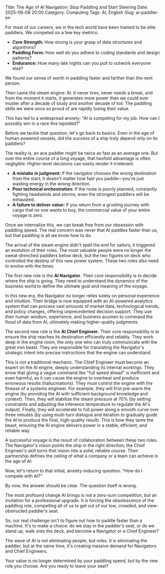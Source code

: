 Title: The Age of AI Navigation: Stop Paddling and Start Steering
Date: 2025-06-08 20:00
Category: Computing
Tags: AI, English
Slug: ai-paddler-en

For most of our careers, we in the tech world have been trained to be elite paddlers. We competed on a few key metrics:

*   **Core Strength:** How strong is your grasp of data structures and algorithms?
*   **Paddling Form:** How well do you adhere to coding standards and design patterns?
*   **Endurance:** How many late nights can you pull to outwork everyone else?

We found our sense of worth in paddling faster and farther than the next person.

Then came the steam engine: AI. It never tires, never needs a break, and from the moment it starts, it generates more power than we could ever muster after a decade of study and another decade of toil. The paddling skills we were once so proud of are rapidly losing their value.

This has led to a widespread anxiety: "AI is competing for my job. How can I possibly win in a race this lopsided?"

Before we tackle that question, let's go back to basics. Even in the age of human-powered vessels, did the success of a ship truly depend only on its paddlers?

The reality is, an ace paddler might be twice as fast as an average one. But over the entire course of a long voyage, that twofold advantage is often negligible. Higher-level decisions can easily render it irrelevant.

*   **A mistake in judgment:** If the navigator chooses the wrong destination from the start, it doesn't matter how fast you paddle—you're just wasting energy in the wrong direction.
*   **Poor technical orchestration:** If the route is poorly planned, constantly fighting headwinds and storms, even the strongest paddlers will be exhausted.
*   **A failure to deliver value:** If you return from a grueling journey with cargo that no one wants to buy, the commercial value of your entire voyage is zero.

Once we internalize this, we can break free from our obsession with paddling speed. The real concern was never that AI paddles faster than us, but that paddling is all we know how to do.

The arrival of the steam engine didn't spell the end for sailors; it triggered an evolution of their roles. The most valuable people were no longer the sweat-drenched paddlers below deck, but the two figures on deck who controlled the destiny of this new power system. These two roles also need to evolve with the times.

The first new role is the **AI Navigator**. Their core responsibility is to decide where the ship is going. They need to understand the dynamics of the business world to define the ultimate goal and meaning of the voyage.

In this new era, the Navigator no longer relies solely on personal experience and intuition. Their bridge is now equipped with an AI-powered analytics system that can process vast amounts of market data, technological trends, and policy changes, offering unprecedented decision support. They use their human wisdom, experience, and business acumen to command the flood of data from AI, ultimately making higher-quality judgments.

The second new role is the **AI Chief Engineer**. Their core responsibility is to ensure the ship reaches its destination efficiently and reliably. They work deep in the engine room, the only one who can truly communicate with the great iron beast. They are responsible for translating the Navigator's strategic intent into precise instructions that the engine can understand.

This is not a traditional mechanic. The Chief Engineer must become an expert on the AI engine, deeply understanding its internal workings. They know that giving a vague command like "full speed ahead" is inefficient and even harmful, as it can cause the engine to overheat and produce erroneous results (hallucinations). They must control the engine with the finesse of a systems engineer. For example, they will first pre-warm the engine (by providing the AI with sufficient background knowledge and context). Then, they will stabilize the steam pressure at 70% (by setting constraints and adjusting the inference temperature to regulate the AI's output). Finally, they will accelerate to full power along a smooth curve over three minutes (by using multi-turn dialogue and iteration to gradually guide the AI to produce the final, high-quality result). This is how they tame the beast, ensuring the AI engine delivers power in a stable, efficient, and reliable way.

A successful voyage is the result of collaboration between these two roles. The Navigator's vision points the ship in the right direction; the Chief Engineer's skill turns that vision into a solid, reliable course. Their partnership defines the ceiling of what a company or a team can achieve in the age of AI.

Now, let's return to that initial, anxiety-inducing question: "How do I compete with AI?"

By now, the answer should be clear. The question itself is wrong.

The most profound change AI brings is not a zero-sum competition, but an invitation for a professional upgrade. It is forcing the obsolescence of the paddling role, compelling all of us to get out of our low, crowded, and view-obstructed paddler's seat.

So, our real challenge isn't to figure out how to paddle faster than a machine. It's to make a choice: do we stay in the paddler's seat, or do we stand up, walk onto the deck, and become a Navigator or a Chief Engineer?

The wave of AI is not eliminating people, but roles. It is eliminating the paddler, but at the same time, it's creating massive demand for Navigators and Chief Engineers.

Your value is no longer determined by your paddling speed, but by the new role you choose. Are you ready to leave your seat?